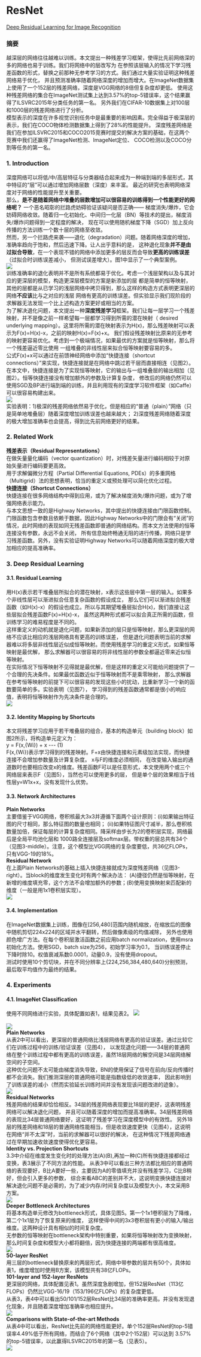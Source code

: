 # ResNet
[Deep Residual Learning for Image Recognition](https://arxiv.org/abs/1512.03385) <br>

### 摘要
越深层的网络往往越难以训练。本文提出一种残差学习框架，使得比先前网络深的多的网络也易于训练。我们将网络中的层改写为
在参照该层输入的情况下学习残差函数的形式，替换之前那种无参考学习的方式。我们通过大量实验证明这种残差网络易于优化，
并且预测准确率随着网络深度的增加而增大。在ImageNet数据集上使用了一个152层的残差网络，深度是VGG网络的8倍但复杂度却更低。
使用这种残差网络的集合在ImageNet测试集上达到3.57%的top-5错误率，这个结果赢得了ILSVRC2015年分类任务的第一名。
另外我们在CIFAR-10数据集上对100层和1000层的残差网络进行了分析。<br>
模型表示的深度在许多视觉识别任务中是最重要的影响因素。完全得益于极深层的表示，我们在COCO物体检测数据集上得到了28%的性能提升。
深度残差网络是我们在参加ILSVRC2015和COCO2015竞赛时提交的解决方案的基础，在这两个竞赛中我们还赢得了ImageNet检测、ImageNet定位、
COCO检测以及COCO分割等任务的第一名。<br>

### 1. Introduction
深度网络可以将低/中/高层特征与分类器结合起来成为一种端到端的多层形式，其中特征的“层”可以通过增加网络层数（深度）来丰富。
最近的研究也表明网络深度对于网络的性能提升至关重要。<br>
那么，**是不是随着网络中堆叠的层数增加可以很容易的训练得到一个性能更好的网络呢？** 一个恶名昭彰的拦路虎妨碍验证该疑问是否正确——
梯度消失/爆炸，它会妨碍网络收敛。随着归一化初始化、中间归一化层（BN）等技术的提出，梯度消失/爆炸问题得到一定程度的解决，
现在可以使用随机梯度下降（SGD）加上反向传播的方法训练一个数十层的网络至收敛。<br>
然而，另一个拦路虎来袭——退化（degradation）问题。随着网络深度的增加，准确率趋向于饱和，然后迅速下降。让人出乎意料的是，
这种退化现象**并不是由过拟合导致**，在一个表现不错的网络中添加更多的层反而会导致**更高的训练误差**（过拟合时训练误差减小，
但测试误差增大）。图1中显示了一个典型案例。 <br>
![](./data/figure_1.png) <br>
训练准确率的退化表明并不是所有系统都易于优化。考虑一个浅层架构以及与其对应的更深层的模型，构造更深层模型的方案是新添加的层
都是简单的恒等映射，其他的层都是从已学习的浅层网络中拷贝得到，那么这样的构造方式表明更深层的网络**不应该**比与之对应的浅层
网络有更高的训练误差。但实验显示我们现阶段的求解器无法发现一个比上述构造方案更好或相当的方案。 <br>
为了解决退化问题，本文提出一种**深度残差学习**框架。我们让每一层学习一个残差映射，并不是像之前一样希望每一层都学习得到所需的潜在映射（
desired underlying mapping）。这里将所需的潜在映射表示为H(x)，那么残差映射可以表示为F(x)=H(x)-x，之前的映射H(x)=F(x)+x。
我们假设残差映射比原来的无参考的映射更容易优化。考虑到一个极端情况，如果最优的方案就是恒等映射，那么将一个残差逼近零比使用
一组堆叠的非线性层来拟合恒等映射要容易的多。 <br>
公式F(x)+x可以通过在前馈神经网络中添加“快捷连接（shortcut connections）”来实现，快捷连接就是在网络中跳过若干层而直接相连（见图2）。
在本文中，快捷连接是为了实现恒等映射，它的输出与一组堆叠层的输出相加（见图2）。恒等快捷连接没有增加额外的参数及计算复杂度，
修改后的网络仍然可以使用SGD及BP进行端到端的训练，并且利用现有的深度学习软件框架（如Caffe）可以很容易构建出来。 <br>
![](./data/figure_2.png) <br>
实验表明：1)极深的残差网络依然易于优化，但是相应的“普通（plain）”网络（只是简单地堆叠层）随着深度增加训练误差也越来越大；
2)深度残差网络随着深度的极大增加准确率也会提高，得到比先前网络更好的结果。<br>

### 2. Related Work
**残差表示（Residual Representations）** <br>
在做矢量量化编码（vector quantization）时，对残差矢量进行编码相较于对原始矢量进行编码要更高效。<br>
用于求解偏微分方程（Partial Differential Equations, PDEs）的多重网格（Multigrid）法的思想表明，恰当的重定义或预处理可以简化优化过程。<br>
**快捷连接（Shortcut Connections）** <br>
快捷连接在很多网络结构中得到应用，或为了解决梯度消失/爆炸问题，或为了增强网络表示能力。<br>
与本文思想一致的是Highway Networks，其中提出的快捷连接由门限函数控制。门限函数包含参数且依赖于数据，因此Highway 
Networks中的门限会有“关闭”的情况，此时网络的表现如同无残差函数即普通的网络结构。而本文方法使用的恒等连接没有参数，永远不会关闭，
所有信息始终畅通无阻的进行传播，网络只是学习残差函数。另外，没有实验证明Highway Networks可以随着网络深度的极大增加相应的提高准确率。 <br>

### 3. Deep Residual Learning
#### 3.1. Residual Learning
用H(x)表示若干堆叠层所拟合的潜在映射，x表示这些层中第一层的输入。如果多个非线性层可以渐进拟合任意复杂函数的假设成立，
那么它们可以渐进拟合残差函数（如H(x)-x）的假设也成立。所以与其期望堆叠层拟合H(x)，我们直接让这些层拟合残差函数F(x)=H(x)-x，
虽然这两种形式都可以拟合真正所需的函数，但训练学习的难易程度是不同的。 <br>
这样重定义的动机就是退化问题，如果新添加的层只是恒等映射，那么更深层的网络不应该比相应的浅层网络具有更高的训练误差，
但是退化问题表明当前的求解器难以将多层非线性层近似成恒等映射。而使用残差学习的重定义形式，如果恒等映射是最优解，
那么求解器可以很容易的将非线性层的参数全都逼近零来近似恒等映射。<br>
在实际情况下恒等映射不见得就是最优解，但是这样的重定义可能给问题提供了一个合理的先决条件。如果最优函数近似于恒等映射而不是乘零映射，
那么求解器在参考恒等映射的前提下可以很容易的发现这些小的扰动，比重新学习一个新的函数要简单的多。实验表明（见图7），
学习得到的残差函数通常都是很小的响应值，表明将恒等映射作为先决条件是合理的。<br>
![](./data/figure_7.png) <br>
#### 3.2. Identity Mapping by Shortcuts
本文将残差学习应用于若干堆叠层的组合，基本的构造单元（building block）如图2所示，将构造单元定义为：<br>
y = F(x,{Wi}) + x --- (1) <br>
F(x,{Wi})表示学习得到的残差映射。F+x由快捷连接和元素级加法实现，而快捷连接不会增加参数量及计算复杂度。 x与F的维度必须相同，
在改变输入输出的通道数时也要相应改变x的维度。残差函数F可以是任意形式，本文使用两个或三个网络层来表示F（见图5），当然也可以使用更多的层，
但是单个层的效果相当于线性层y=W1x+x，没有发现什么优势。 <br>
#### 3.3. Network Architectures
**Plain Networks** <br>
主要借鉴于VGG网络，卷积核最大3x3并遵循下面两个设计原则：(i)如果输出特征图的尺寸相同，那么特征图的数量也相同；
(ii)如果特征图尺寸减半，那么卷积核数量加倍，保证每层的计算复杂度相同。降采样由步长为2的卷积层实现，网络最后是全局平均池化层和
1000路全连接层及softmax层。带权重的层总共有34个（见图3-middle）。注意，这个模型比VGG网络的复杂度要低，共36亿FLOPs，只有VGG-19的18%。 <br>
**Residual Network** <br>
在上面Plain Networks的基础上插入快捷连接就成为深度残差网络（见图3-right）。当block的维度发生变化时有两个解决办法：
(A)捷径仍然是恒等映射，在新增的维度填充零，这个方法不会增加额外的参数；(B)使用变换映射来匹配新的维度（一般是用1x1卷积层实现）。 <br>
![](./data/figure_3.png) <br>
#### 3.4. Implementation
在ImageNet数据集上训练，图像在[256,480]范围内随机缩放，在缩放后的图像中随机剪切224x224的区域并水平翻转，然后做像素级的均值减除，
另外也使用颜色增广方法。在每个卷积层激活函数之前应用batch normalization，使用msra初始化方法。使用SGD，batch size为256，初始学习率为0.1，
当训练误差停止下降时除10。权值衰减系数0.0001，动量0.9，没有使用dropout。 <br>
测试时使用10个剪切块，并在不同分辨率上{224,256,384,480,640}分别预测，最后取平均值作为最终的结果。 <br>

### 4. Experiments
#### 4.1. ImageNet Classification
使用不同网络进行实验，具体配置如表1，结果见表2。
![](./data/table_1.png) <br>
<br>
![](./data/table_2.png) <br>
**Plain Networks** <br>
从表2中可以看出，更深层的普通网络比浅层网络有更高的验证误差。通过比较它们在训练过程中的训练/验证误差（见图4），
以发现退化问题——34层的普通网络在整个训练过程中都有更高的训练误差，虽然18层网络的解空间是34层网络解空间的子空间。<br>
这种优化问题不太可能由梯度消失导致，BN的使用保证了信号在前向/反向传播时都不会消失。我们推测深层的普通网络可能是指数级低的收敛速率，
因此影响到了训练误差的减小（然而实验延长训练时间并没有发现该问题改进的迹象）。<br>
![](./data/figure_4.png) <br>
**Residual Networks** <br>
残差网络的结果却恰恰相反。34层的残差网络表现要比18层的更好，这表明残差网络可以解决退化问题，
并且可以随着深度的增加而提高准确率。34层残差网络的表现比34层普通网络要好，这证明了残差学习在深度模型中的有效性。
另外18层的残差网络和18层的普通网络性能相当，但是收敛速度更快（见图4），这说明在网络“并不太深”时，当前的求解器可以很好的解决，
在这种情况下残差网络通过在早期加速收敛速度使得优化更容易。 <br>
**Identity vs. Projection Shortcuts** <br>
3.3中介绍在维度发生变化时的处理方法(A)(B),再加一种(C)所有快捷连接都经过变换，表3展示了不同方法的性能。
从表3中可以看出三种方法都比相应的普通网络的表现要好，B比A要好一些，主要因为A的零值填充并没有残差学习，C比B稍好，但会引入更多的参数，
综合来看ABC的差别并不大，这说明变换快捷连接对解决退化问题不是必需的，为了减少内存/时间复杂度以及模型大小，本文采用B方案。 <br>
![](./data/table_3.png) <br>
**Deeper Bottleneck Architectures** <br>
将基本构造单元修改为bottleneck形式，具体见图5。第一个1x1卷积层为了降维，第二个1x1层为了恢复原来的维度，
这样使得中间的3x3卷积层有更小的输入/输出维度。这两种设计具有相似的时间复杂度。 <br>
无参数的恒等映射在bottleneck架构中特别重要，如果将恒等映射改为变换映射，那么时间复杂度和模型大小都将翻倍，因为快捷连接的两端都有很高维度。 <br>
![](./data/figure_5.png) <br>
**50-layer ResNet** <br>
用三层的bottleneck替换原来的两层形式，网络中带参数的层共有50个，具体如表1，维度增加时使用B方案，该模型共有38亿FLOPs。 <br>
**101-layer and 152-layer ResNets** <br>
更深层的网络，具体配置见表1。虽然深度急剧增加，但152层ResNet（113亿FLOPs）仍然比VGG-16/19（153/196亿FLOPs）的复杂度更低。 <br>
从表3，表4中可以看出50/101/152层ResNet比34层的准确率更高。并没有发现退化现象，并且随着深度增加准确率也相应提升。 <br>
![](./data/table_4.png) <br>
**Comparisons with State-of-the-art Methods** <br>
从表4中可以看出，ResNet比先前的网络性能更好。单个152层ResNet的top-5错误率4.49%低于所有网络，而结合了6个网络（其中2个152层）可以达到
3.57%的top-5错误率，以此赢得ILSVRC2015年的第一名（见表5）。 <br>
![](./data/table_5.png) <br>






















